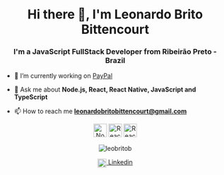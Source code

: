 <h1 align="center">Hi there 👋, I'm Leonardo Brito Bittencourt</h1>
<h3 align="center">I'm a JavaScript FullStack Developer from Ribeirão Preto - Brazil</h3>

- 🔭 I’m currently working on [PayPal](https://paypal.com)

- 💬 Ask me about **Node.js, React, React Native, JavaScript and TypeScript**

- 📫 How to reach me **leonardobritobittencourt@gmail.com**

<p align="center">
  <img src="https://img.shields.io/badge/Node.js-%E2%98%85%E2%98%85%E2%98%85%E2%98%85%E2%98%86-green?logo=node.js&style=for-the-badge" alt="Node.js" height="30"/>
  <img src="https://img.shields.io/badge/React-%E2%98%85%E2%98%85%E2%98%85%E2%98%85%E2%98%86-green?logo=react&style=for-the-badge" alt="React" height="30"/>
  <img src="https://img.shields.io/badge/React Native-%E2%98%85%E2%98%85%E2%98%85%E2%98%85%E2%98%86-green?logo=react&style=for-the-badge" alt="React Native" height="30"/>
</p>

<p align="center">
  <img src="https://github-readme-stats.vercel.app/api?username=leobritob&show_icons=true" alt="leobritob" />
</p>

<p align="center">
  <a href="https://linkedin.com/in/leobritob" target="blank">
    <img align="center" src="https://cdn.jsdelivr.net/npm/simple-icons@3.0.1/icons/linkedin.svg" alt="ghaynesh" height="20" width="20" />
    Linkedin
  </a>
</p>
